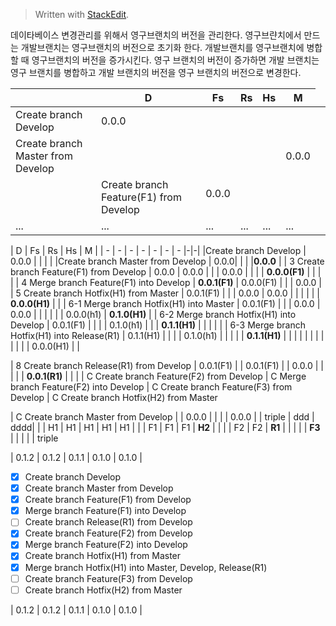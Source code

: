 


> Written with [StackEdit](https://stackedit.io/).
 
데이타베이스 변경관리를 위해서 영구브랜치의 버전을 관리한다.
영구브랸치에서 만드는 개발브랜치는 영구브랜치의 버전으로 초기화 한다.
개발브랜치를 영구브랜치에 병합할 때 영구브랜치의 버전을 증가시킨다.
영구 브랜치의 버전이 증가하면 개발 브랜치는 영구 브랜치를 병합하고 개발 브랜치의 버전을 영구 브랜치의 버전으로 변경한다.

|  | D | Fs | Rs | Hs | M |
|--|--|--|--|--|--|
| Create branch Develop | 0.0.0
| Create branch Master from Develop | | | | | 0.0.0
| <td rowspan=2> Create branch Feature(F1) from Develop  | 0.0.0
| | | | | | |
| ... | ... | ... | ... | ... | ... |


|<td colspan=2> D | Fs | Rs | Hs | M |
| - | - | - | - | - | - | - |-|-|
|Create branch Develop | 0.0.0 | | | |
|Create branch Master from Develop | 0.0.0|  | | |**0.0.0** | 
| 3 <td rowspan=2 colspan=2>Create branch Feature(F1) from Develop | 0.0.0 | 0.0.0 | | | 0.0.0 | 
| | | **0.0.0(F1)** | | | | 
| 4 <td colspan=2>Merge branch Feature(F1) into Develop | **0.0.1(F1)** | 0.0.0(F1) | | | 0.0.0 | 
| 5 <td rowspan=2 colspan=2>Create branch Hotfix(H1) from Master | 0.0.1(F1) | | | 0.0.0 | 0.0.0 | 
| | | | | **0.0.0(H1)** | | 
| 6-1 <td rowspan=2 colspan=2>Merge branch Hotfix(H1) into Master | 0.0.1(F1) | | | 0.0.0 | 0.0.0 | 
| | | | | 0.0.0(h1) | **0.1.0(H1)** | 
| 6-2 <td rowspan=2 colspan=2>Merge branch Hotfix(H1) into Develop | 0.0.1(F1) | | | | 0.1.0(h1) | 
| | **0.1.1(H1)** | | | | | 
| 6-3 <td rowspan=2 colspan=2>Merge branch Hotfix(H1) into Release(R1) | 0.1.1(H1) | | | | 0.1.0(h1) | 
| | | | **0.1.1(H1)** | | 
| | | | | | | | | | 0.0.0(H1) | | 

| 8 <td rowspan=2 colspan=2>Create branch Release(R1) from Develop | 0.0.1(F1) | | 0.0.1(F1) | | 0.0.0 | | | | | **0.0.1(R1)** | | | 
| C <td colspan=2>Create branch Feature(F2) from Develop 
| C <td colspan=2>Merge branch Feature(F2) into Develop 
| C <td colspan=2>Create branch Feature(F3) from Develop 
| C <td colspan=2>Create branch Hotfix(H2) from Master

| C <td colspan=5>Create branch Master from Develop | | 0.0.0 | | | | 0.0.0 | 
| <td rowspan=2>triple | ddd | dddd| | | H1 | H1 | H1 | H1 | H1 | | | F1 | F1 | F1 | **H2** | | | | F2 | F2 | **R1** | | | | | **F3** | | | | | <td colspan=5>triple

| 0.1.2 | 0.1.2 | 0.1.1 | 0.1.0 | 0.1.0 |

-	[x] Create branch Develop
-	[x] Create branch Master from Develop
-	[x] Create branch Feature(F1) from Develop
-	[x] Merge branch Feature(F1) into Develop
-	[ ] Create branch Release(R1) from Develop
-	[x] Create branch Feature(F2) from Develop
-	[x] Merge branch Feature(F2) into Develop
-	[x] Create branch Hotfix(H1) from Master
-	[x] Merge branch Hotfix(H1) into Master, Develop, Release(R1)
-	[ ] Create branch Feature(F3) from Develop
-	[ ] Create branch Hotfix(H2) from Master

| 0.1.2 | 0.1.2 | 0.1.1 | 0.1.0 | 0.1.0 |

<!--stackedit_data:
eyJoaXN0b3J5IjpbMTc3OTM4NzAzMl19
-->